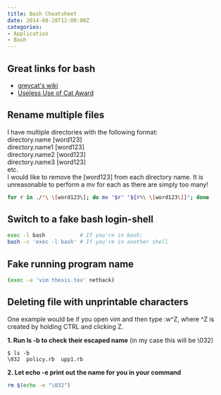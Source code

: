 ```yaml
---
title: Bash Cheatsheet
date: 2014-08-28T12:00:00Z
categories:
- Application
- Bash
---
```

## Great links for bash
- [greycat's wiki](http://mywiki.wooledge.org/)
- [Useless Use of Cat Award](http://partmaps.org/era/unix/award.html)

## Rename multiple files
I have multiple directories with the following format:  
directory.name [word123]  
directory.name1 [word123]  
directory.name2 [word123]  
directory.name3 [word123]  
etc.  
I would like to remove the [word123] from each directory name. It is
unreasonable to perform a mv for each as there are simply too many!
```bash
for r in ./*\ \[word123\]; do mv "$r" "${r%\ \[word123\]}"; done
```


## Switch to a fake bash login-shell
```bash
exec -l bash           # If you're in bash:
bash -c 'exec -l bash' # If you're in another shell
```

## Fake running program name
```bash
(exec -a 'vim thesis.tex' nethack)
```

## Deleting file with unprintable characters
One example would be if you open vim and then type :w\^Z, where ^Z is created by
holding CTRL and clicking Z.

**1. Run ls -b to check their escaped name** (in my case this will be \032)

    $ ls -b
    \032  policy.rb  upp1.rb

**2. Let echo -e print out the name for you in your command**
```bash
rm $(echo -e "\032")
```

